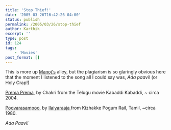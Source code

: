 ```yaml
---
title: 'Stop Thief!'
date: '2005-03-26T16:42:26-04:00'
status: publish
permalink: /2005/03/26/stop-thief
author: Karthik
excerpt: ''
type: post
id: 124
tags:
    - 'Movies'
post_format: []
---
```

This is more up [Manoj's](http://www.minorscale.net) alley, but the plagiarism is so glaringly obvious here that the moment I listened to the song all I could say was, *Ada paavi!* (or Holy Crap!)

[Prema Prema](/pictures/prema.rm), by Chakri from the Telugu movie Kabaddi Kabaddi, ~ circa 2004.

[Poovarasampoo](/pictures/poovarasampoo.rm), by [Ilaiyaraaja ](http://www.raaja.com)from Kizhakke Pogum Rail, Tamil, ~circa 1980.

*Ada Paavi!*